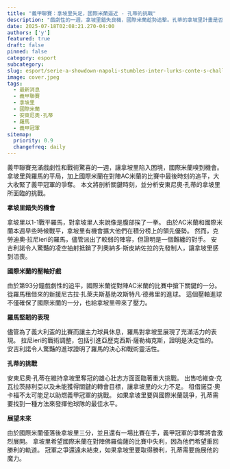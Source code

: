 ```yaml
---
title: "義甲聯賽：拿坡里失足，國際米蘭逼近 - 孔蒂的挑戰"
description: "戲劇性的一週，拿坡里錯失良機，國際米蘭趁勢追擊。孔蒂的拿坡里計畫是否正面臨危機？"
date: 2025-07-18T02:08:21.270-04:00
authors: ['y']
featured: true
draft: false
pinned: false
category: esport
subcategory: 
slug: esport/serie-a-showdown-napoli-stumbles-inter-lurks-conte-s-challenge
image: cover.jpeg
tags:
  - 最新消息
  - 義甲聯賽
  - 拿坡里
  - 國際米蘭
  - 安東尼奧·孔蒂
  - 羅馬
  - 義甲冠軍
sitemap:
  priority: 0.9
  changefreq: daily
---
```


義甲聯賽充滿戲劇性和戰術驚喜的一週，讓拿坡里陷入困境，國際米蘭嗅到機會。 拿坡里與羅馬的平局，加上國際米蘭在對陣AC米蘭的比賽中最後時刻的追平，大大收緊了義甲冠軍的爭奪。 本文將剖析關鍵時刻，並分析安東尼奧·孔蒂的拿坡里所面臨的挑戰。

**拿坡里錯失的機會**

拿坡里以1-1戰平羅馬，對拿坡里人來說像是腹部挨了一拳。 由於AC米蘭和國際米蘭本週早些時候戰平，拿坡里有機會擴大他們在積分榜上的領先優勢。 然而，克勞迪奧·拉尼ieri的羅馬，儘管派出了較弱的陣容，但證明是一個難纏的對手。 安吉利諾令人驚豔的凌空抽射抵銷了列奧納多·斯皮納佐拉的先發制人，讓拿坡里感到沮喪。

**國際米蘭的壓軸好戲**

由於第93分鐘戲劇性的追平，國際米蘭從對陣AC米蘭的比賽中搶下關鍵的一分。 從羅馬租借來的新援尼古拉·扎萊夫斯基助攻斯特凡·德弗里的進球。 這個壓軸進球不僅確保了國際米蘭的一分，也給拿坡里帶來了壓力。

**羅馬堅韌的表現**

儘管為了義大利盃的比賽而讓主力球員休息，羅馬對拿坡里展現了充滿活力的表現。 拉尼ieri的戰術調整，包括引進亞歷克西斯·薩勒梅克斯，證明是決定性的。 安吉利諾令人驚豔的進球證明了羅馬的決心和戰術靈活性。

**孔蒂的挑戰**

安東尼奧·孔蒂在維持拿坡里奪冠的雄心壯志方面面臨著重大挑戰。 出售哈維查·克瓦拉茨赫利亞以及未能獲得關鍵的轉會目標，讓拿坡里的火力不足。 租借諾亞·奧卡福不太可能足以助燃義甲冠軍的挑戰。 如果拿坡里要與國際米蘭競爭，孔蒂需要找到一種方法來發揮他球隊的最佳水平。

**展望未來**

由於國際米蘭僅落後拿坡里三分，並且還有一場比賽在手，義甲冠軍的爭奪將會激烈展開。 拿坡里希望國際米蘭在對陣佛羅倫薩的比賽中失利，因為他們希望重回勝利的軌道。 冠軍之爭還遠未結束，如果拿坡里要取得勝利，孔蒂需要施展他的魔力。